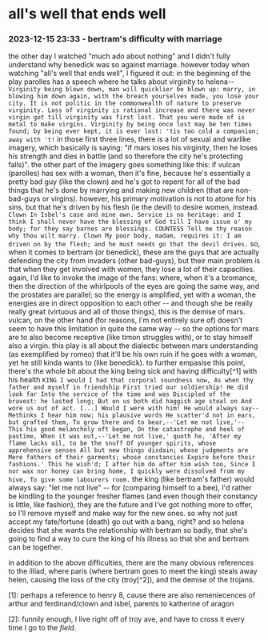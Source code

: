 # all's well that ends well

### 2023-12-15 23:33 - bertram's difficulty with marriage

the other day I watched "much ado about nothing" and I didn't fully understand why benedick was so against marriage. however today when watching "all's well that ends well", I figured it out: in the beginning of the play parolles has a speech where he talks about virginity to helena--
	```
	Virginity being blown down, man will quicklier be
	blown up: marry, in blowing him down again, with
	the breach yourselves made, you lose your city. It
	is not politic in the commonwealth of nature to
	preserve virginity. Loss of virginity is rational
	increase and there was never virgin got till
	virginity was first lost. That you were made of is
	metal to make virgins. Virginity by being once lost
	may be ten times found; by being ever kept, it is
	ever lost: 'tis too cold a companion; away with 't!
	```
in those first three lines, there is a lot of sexual and warlike imagery, which basically is saying: "if mars loses his virginity, then he loses his strength and dies in battle (and so therefore the city he's protecting falls)". the other part of the imagery goes something like this: if vulcan (parolles) has sex with a woman, then it's fine, because he's essentially a pretty bad guy (like the clown) and he's got to repent for all of the bad things that he's done by marrying and making new children (that are non-bad-guys or virgins). however, his primary motivation is not to atone for his sins, but that he's driven by his flesh (ie the devil) to desire women, instead.
	```
	Clown
	In Isbel's case and mine own. Service is no
	heritage: and I think I shall never have the
	blessing of God till I have issue o' my body; for
	they say barnes are blessings.
	COUNTESS
	Tell me thy reason why thou wilt marry.
	Clown
	My poor body, madam, requires it: I am driven on
	by the flesh; and he must needs go that the devil drives.
	```
so, when it comes to bertram (or benedick), these are the guys that are actually defending the city from invaders (other bad-guys), but their main problem is that when they get involved with women, they lose a lot of their capacities.
	again, I'd like to invoke the image of the fans: where, when it's a bromance, then the direction of the whirlpools of the eyes are going the same way, and the prostates are parallel; so the energy is amplified, yet with a woman, the energies are in direct opposition to each other -- and though she be really really great (virtuous and all of those things), this is the demise of mars. vulcan, on the other hand (for reasons, I'm not entirely sure of) doesn't seem to have this limitation in quite the same way -- so the options for mars are to also become receptive (like timon struggles with), or to stay himself also a virgin.
this play is all about the dialectic between mars understanding (as exemplified by romeo) that it'll be his own ruin if he goes with a woman, yet he still kinda wants to (like benedick). to further empasise this point, there's the whole bit about the king being sick and having difficulty[^1] with his health
	```
	KING
	I would I had that corporal soundness now,
	As when thy father and myself in friendship
	First tried our soldiership! He did look far
	Into the service of the time and was
	Discipled of the bravest: he lasted long;
	But on us both did haggish age steal on
	And wore us out of act.
	[...]
	Would I were with him! He would always say--
	Methinks I hear him now; his plausive words
	He scatter'd not in ears, but grafted them,
	To grow there and to bear,--'Let me not live,'--
	This his good melancholy oft began,
	On the catastrophe and heel of pastime,
	When it was out,--'Let me not live,' quoth he,
	'After my flame lacks oil, to be the snuff
	Of younger spirits, whose apprehensive senses
	All but new things disdain; whose judgments are
	Mere fathers of their garments; whose constancies
	Expire before their fashions.' This he wish'd;
	I after him do after him wish too,
	Since I nor wax nor honey can bring home,
	I quickly were dissolved from my hive,
	To give some labourers room.
	```
	the king (like bertram's father) would always say: "let me not live" -- for (comparing himself to a bee), I'd rather be kindling to the younger fresher flames (and even though their constancy is little, like fashion), they are the future and I've got nothing more to offer, so I'll remove myself and make way for the new ones. so why not just accept my fate/fortune (death) go out with a bang, right?
and so helena decides that she wants the relationship with bertram so badly, that she's going to find a way to cure the king of his illness so that she and bertram can be together.

in addition to the above difficulties, there are the many obvious references to the illiad, where paris (where bertram goes to meet the king) steals away helen, causing the loss of the city (troy[^2]), and the demise of the trojans. 

[1]: perhaps a reference to henry 8, cause there are also remeniecences of arthur and ferdinand/clown and isbel, parents to katherine of aragon

[2]: funnily enough, I live right off of troy ave, and have to cross it every time I go to the *field*.
